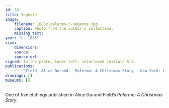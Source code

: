 ```yaml
---
id: 30
title: Segeste
image:
    filename: 1885c-palermo-5-segeste.jpg
    caption: Photo from the author's collection.
    missing_text: 
year: "c. 1885"
size:
    dimensions: 
    source: 
    source_url: 
signed: In the plate, lower left, interlaced initials S.C.
publications:
    -   "Field, Alice Durand. _Palermo: A Christmas Story_. New York: G.P. Putnam's Sons, 1885."
drawings: []
museums: []
---
```

One of five etchings published in Alice Durand Field’s _Palermo: A Christmas Story_.
